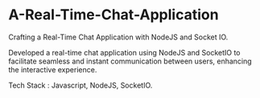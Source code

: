 # A-Real-Time-Chat-Application
Crafting a Real-Time Chat Application with NodeJS and Socket IO.

Developed a real-time chat application using NodeJS and SocketIO to facilitate seamless and instant communication between users, enhancing the interactive experience.

Tech Stack : Javascript, NodeJS, SocketIO.
